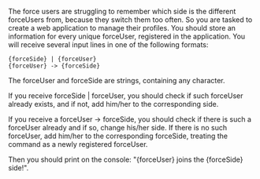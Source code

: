 The force users are struggling to remember which side is the different forceUsers from, because they switch them too often. So you are tasked to create a web application to manage their profiles. You should store an information for every unique forceUser, registered in the application.
You will receive several input lines in one of the following formats:

    {forceSide} | {forceUser}
    {forceUser} -> {forceSide}

The forceUser and forceSide are strings, containing any character. 

If you receive forceSide | forceUser, you should check if such forceUser already exists, and if not, add him/her to the corresponding side. 

If you receive a forceUser -> forceSide, you should check if there is such a forceUser already and if so, change his/her side. If there is no such forceUser, add him/her to the corresponding forceSide, treating the command as a newly registered forceUser.

Then you should print on the console: "{forceUser} joins the {forceSide} side!".
